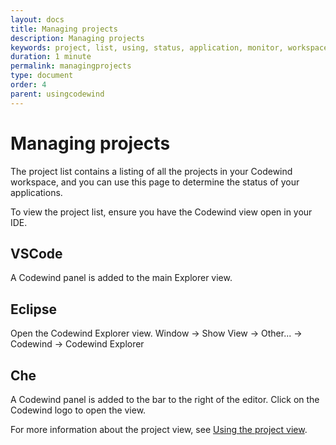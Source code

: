 ```yaml
---
layout: docs
title: Managing projects
description: Managing projects
keywords: project, list, using, status, application, monitor, workspace, application status, view project list page, view project, delete project, project view
duration: 1 minute
permalink: managingprojects
type: document
order: 4
parent: usingcodewind
---
```


# Managing projects

The project list contains a listing of all the projects in your Codewind workspace, and you can use this page to determine the status of your applications.

To view the project list, ensure you have the Codewind view open in your IDE.

## VSCode
A Codewind panel is added to the main Explorer view.

## Eclipse
Open the Codewind Explorer view.
Window -> Show View -> Other... -> Codewind -> Codewind Explorer

## Che
A Codewind panel is added to the bar to the right of the editor. Click on the Codewind logo to open the view.


For more information about the project view, see [Using the project view](projectview).
